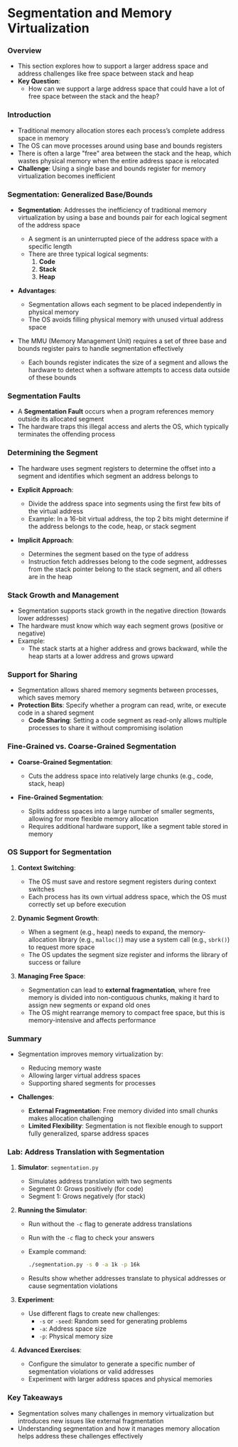 # Segmentation and Memory Virtualization

### Overview

- This section explores how to support a larger address space and address challenges like free space between stack and heap
- **Key Question**:
  - How can we support a large address space that could have a lot of free space between the stack and the heap?

### Introduction

- Traditional memory allocation stores each process’s complete address space in memory
- The OS can move processes around using base and bounds registers
- There is often a large "free" area between the stack and the heap, which wastes physical memory when the entire address space is relocated
- **Challenge**: Using a single base and bounds register for memory virtualization becomes inefficient

### Segmentation: Generalized Base/Bounds

- **Segmentation**: Addresses the inefficiency of traditional memory virtualization by using a base and bounds pair for each logical segment of the address space

  - A segment is an uninterrupted piece of the address space with a specific length
  - There are three typical logical segments:
    1. **Code**
    2. **Stack**
    3. **Heap**

- **Advantages**:

  - Segmentation allows each segment to be placed independently in physical memory
  - The OS avoids filling physical memory with unused virtual address space

- The MMU (Memory Management Unit) requires a set of three base and bounds register pairs to handle segmentation effectively
  - Each bounds register indicates the size of a segment and allows the hardware to detect when a software attempts to access data outside of these bounds

### Segmentation Faults

- A **Segmentation Fault** occurs when a program references memory outside its allocated segment
- The hardware traps this illegal access and alerts the OS, which typically terminates the offending process

### Determining the Segment

- The hardware uses segment registers to determine the offset into a segment and identifies which segment an address belongs to
- **Explicit Approach**:

  - Divide the address space into segments using the first few bits of the virtual address
  - Example: In a 16-bit virtual address, the top 2 bits might determine if the address belongs to the code, heap, or stack segment

- **Implicit Approach**:
  - Determines the segment based on the type of address
  - Instruction fetch addresses belong to the code segment, addresses from the stack pointer belong to the stack segment, and all others are in the heap

### Stack Growth and Management

- Segmentation supports stack growth in the negative direction (towards lower addresses)
- The hardware must know which way each segment grows (positive or negative)
- Example:
  - The stack starts at a higher address and grows backward, while the heap starts at a lower address and grows upward

### Support for Sharing

- Segmentation allows shared memory segments between processes, which saves memory
- **Protection Bits**: Specify whether a program can read, write, or execute code in a shared segment
  - **Code Sharing**: Setting a code segment as read-only allows multiple processes to share it without compromising isolation

### Fine-Grained vs. Coarse-Grained Segmentation

- **Coarse-Grained Segmentation**:

  - Cuts the address space into relatively large chunks (e.g., code, stack, heap)

- **Fine-Grained Segmentation**:
  - Splits address spaces into a large number of smaller segments, allowing for more flexible memory allocation
  - Requires additional hardware support, like a segment table stored in memory

### OS Support for Segmentation

1. **Context Switching**:

   - The OS must save and restore segment registers during context switches
   - Each process has its own virtual address space, which the OS must correctly set up before execution

2. **Dynamic Segment Growth**:

   - When a segment (e.g., heap) needs to expand, the memory-allocation library (e.g., `malloc()`) may use a system call (e.g., `sbrk()`) to request more space
   - The OS updates the segment size register and informs the library of success or failure

3. **Managing Free Space**:
   - Segmentation can lead to **external fragmentation**, where free memory is divided into non-contiguous chunks, making it hard to assign new segments or expand old ones
   - The OS might rearrange memory to compact free space, but this is memory-intensive and affects performance

### Summary

- Segmentation improves memory virtualization by:

  - Reducing memory waste
  - Allowing larger virtual address spaces
  - Supporting shared segments for processes

- **Challenges**:
  - **External Fragmentation**: Free memory divided into small chunks makes allocation challenging
  - **Limited Flexibility**: Segmentation is not flexible enough to support fully generalized, sparse address spaces

### Lab: Address Translation with Segmentation

1. **Simulator**: `segmentation.py`

   - Simulates address translation with two segments
   - Segment 0: Grows positively (for code)
   - Segment 1: Grows negatively (for stack)

2. **Running the Simulator**:

   - Run without the `-c` flag to generate address translations
   - Run with the `-c` flag to check your answers
   - Example command:

     ```bash
     ./segmentation.py -s 0 -a 1k -p 16k
     ```

   - Results show whether addresses translate to physical addresses or cause segmentation violations

3. **Experiment**:

   - Use different flags to create new challenges:
     - `-s` or `-seed`: Random seed for generating problems
     - `-a`: Address space size
     - `-p`: Physical memory size

4. **Advanced Exercises**:
   - Configure the simulator to generate a specific number of segmentation violations or valid addresses
   - Experiment with larger address spaces and physical memories

### Key Takeaways

- Segmentation solves many challenges in memory virtualization but introduces new issues like external fragmentation
- Understanding segmentation and how it manages memory allocation helps address these challenges effectively
